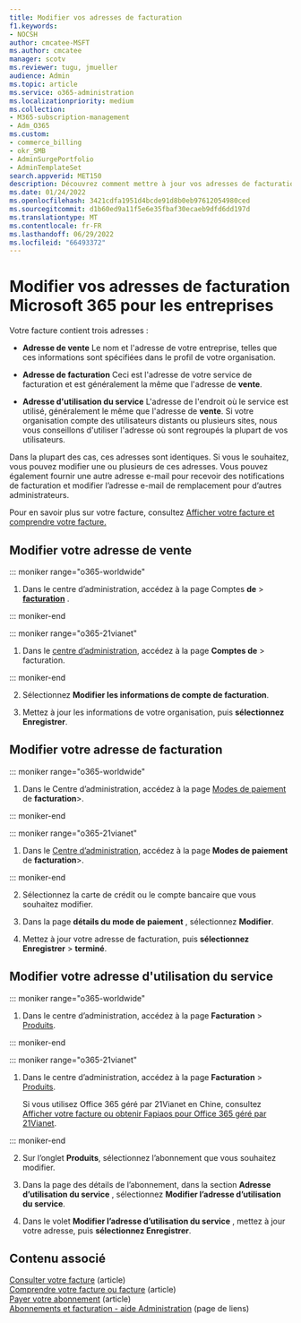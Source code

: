 ```yaml
---
title: Modifier vos adresses de facturation
f1.keywords:
- NOCSH
author: cmcatee-MSFT
ms.author: cmcatee
manager: scotv
ms.reviewer: tugu, jmueller
audience: Admin
ms.topic: article
ms.service: o365-administration
ms.localizationpriority: medium
ms.collection:
- M365-subscription-management
- Adm_O365
ms.custom:
- commerce_billing
- okr_SMB
- AdminSurgePortfolio
- AdminTemplateSet
search.appverid: MET150
description: Découvrez comment mettre à jour vos adresses de facturation ou l’adresse e-mail utilisée pour recevoir des notifications de facturation pour Microsoft 365 pour les entreprises.
ms.date: 01/24/2022
ms.openlocfilehash: 3421cdfa1951d4bcde91d8b0eb97612054980ced
ms.sourcegitcommit: d1b60ed9a11f5e6e35fbaf30ecaeb9dfd6dd197d
ms.translationtype: MT
ms.contentlocale: fr-FR
ms.lasthandoff: 06/29/2022
ms.locfileid: "66493372"
---
```

# <a name="change-your-microsoft-365-for-business-billing-addresses"></a>Modifier vos adresses de facturation Microsoft 365 pour les entreprises

Votre facture contient trois adresses :
  
- **Adresse de vente** Le nom et l'adresse de votre entreprise, telles que ces informations sont spécifiées dans le profil de votre organisation.

- **Adresse de facturation** Ceci est l'adresse de votre service de facturation et est généralement la même que l'adresse de **vente**.

- **Adresse d'utilisation du service** L'adresse de l'endroit où le service est utilisé, généralement le même que l'adresse de **vente**. Si votre organisation compte des utilisateurs distants ou plusieurs sites, nous vous conseillons d'utiliser l'adresse où sont regroupés la plupart de vos utilisateurs.

Dans la plupart des cas, ces adresses sont identiques. Si vous le souhaitez, vous pouvez modifier une ou plusieurs de ces adresses. Vous pouvez également fournir une autre adresse e-mail pour recevoir des notifications de facturation et modifier l’adresse e-mail de remplacement pour d’autres administrateurs.

Pour en savoir plus sur votre facture, consultez [Afficher votre facture et](view-your-bill-or-invoice.md) [comprendre votre facture.](understand-your-invoice2.md)

## <a name="change-your-sold-to-address"></a>Modifier votre adresse de vente

::: moniker range="o365-worldwide"

1. Dans le centre d’administration, accédez à la page Comptes **de** \> <a href="https://go.microsoft.com/fwlink/p/?linkid=2084771" target="_blank">**facturation**</a> .

::: moniker-end

::: moniker range="o365-21vianet"

1. Dans le <a href="https://go.microsoft.com/fwlink/p/?linkid=850627" target="_blank">centre d’administration</a>, accédez à la page **Comptes de**  > facturation.

::: moniker-end

2. Sélectionnez **Modifier les informations de compte de facturation**.

3. Mettez à jour les informations de votre organisation, puis **sélectionnez Enregistrer**.
  
## <a name="change-your-bill-to-address"></a>Modifier votre adresse de facturation

::: moniker range="o365-worldwide"

1. Dans le Centre d’administration, accédez à la page <a href="https://go.microsoft.com/fwlink/p/?linkid=2018806" target="_blank">Modes de paiement</a> de **facturation**\>.

::: moniker-end

::: moniker range="o365-21vianet"

1. Dans le <a href="https://go.microsoft.com/fwlink/p/?linkid=850627" target="_blank">Centre d’administration</a>, accédez à la page **Modes de paiement** de **facturation**>.

::: moniker-end

2. Sélectionnez la carte de crédit ou le compte bancaire que vous souhaitez modifier.

3. Dans la page **détails du mode de paiement** , sélectionnez **Modifier**.

4. Mettez à jour votre adresse de facturation, puis **sélectionnez Enregistrer** \> **terminé**.

## <a name="change-your-service-usage-address"></a>Modifier votre adresse d'utilisation du service

::: moniker range="o365-worldwide"

1. Dans le centre d’administration, accédez à la page **Facturation** \> <a href="https://go.microsoft.com/fwlink/p/?linkid=842054" target="_blank">Produits</a>.

::: moniker-end

::: moniker range="o365-21vianet"

1. Dans le centre d’administration, accédez à la page **Facturation** \> <a href="https://go.microsoft.com/fwlink/p/?linkid=850626" target="_blank">Produits</a>.

    Si vous utilisez Office 365 géré par 21Vianet en Chine, consultez [Afficher votre facture ou obtenir Fapiaos pour Office 365 géré par 21Vianet](../../admin/services-in-china/view-your-bill-or-get-a-fapiao.md).

::: moniker-end

2. Sur l’onglet **Produits**, sélectionnez l’abonnement que vous souhaitez modifier.

3. Dans la page des détails de l’abonnement, dans la section **Adresse d’utilisation du service** , sélectionnez **Modifier l’adresse d’utilisation du service**.

4. Dans le volet **Modifier l’adresse d’utilisation du service** , mettez à jour votre adresse, puis **sélectionnez Enregistrer**.


## <a name="related-content"></a>Contenu associé

[Consulter votre facture](view-your-bill-or-invoice.md) (article)\
[Comprendre votre facture ou facture](understand-your-invoice2.md) (article)\
[Payer votre abonnement](pay-for-your-subscription.md) (article)\
[Abonnements et facturation - aide Administration](../index.yml) (page de liens)
